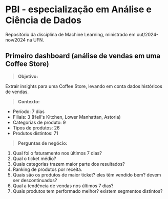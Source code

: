 # PBI - especialização em Análise e Ciência de Dados

Repositório da disciplina de Machine Learning, ministrado em out/2024-nov/2024 na UFN.

## Primeiro dashboard (análise de vendas em uma Coffee Store)

> **Objetivo:**

Extrair insights para uma Coffee Store, levando em conta dados históricos de vendas.

> **Contexto:**

- Período: 7 dias
- Filiais: 3 (Hell's Kitchen, Lower Manhattan, Astoria)
- Categorias de produto: 9
- Tipos de produtos: 26
- Produtos distintos: 71

> **Perguntas de negócio:**

1. Qual foi o faturamento nos últimos 7 dias?
2. Qual o ticket médio?
3. Quais categorias trazem maior parte dos resultados?
4. Ranking de produtos por receita.
5. Quais são os produtos de maior ticket? eles têm vendido bem? devem ser descontinuados?
6. Qual a tendência de vendas nos últimos 7 dias?
7. Quais produtos tem performado melhor? existem segmentos distintos?

